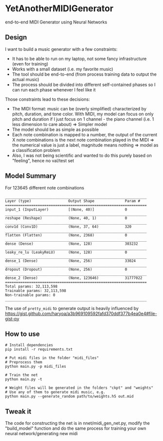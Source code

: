 # YetAnotherMIDIGenerator
end-to-end MIDI Generator using Neural Networks

## Design
I want to build a music generator with a few constraints:
- It has to be able to run on my laptop, not some fancy infrastructure (even for training)
- Works with a small dataset (i.e. my favorite music)
- The tool should be end-to-end (from process training data to output the actual music)
- The process should be divided into different self-contained phases so I can run each phase whenever I feel like it

Those constraints lead to these decisions:
- The MIDI format: music can be (overly simplified) characterized by pitch, duration, and tone color. With MIDI, my model can focus on only pitch and duration if I just focus on 1 channel - the piano channel (i.e. 1 less dimension to care about) => Simpler model
- The model should be as simple as possible
- Each note combination is mapped to a number, the output of the current X note combinations is the next note combination played in the MIDI => the numerical value is just a label, magnitude means nothing => model as a classification problem
- Also, I was not being scientific and wanted to do this purely based on "feeling", hence no val/test set

## Model Summary
For 123645 different note combinations
```
_________________________________________________________________
Layer (type)                 Output Shape              Param #
=================================================================
input_1 (InputLayer)         [(None, 40)]              0
_________________________________________________________________
reshape (Reshape)            (None, 40, 1)             0
_________________________________________________________________
conv1d (Conv1D)              (None, 37, 64)            320
_________________________________________________________________
flatten (Flatten)            (None, 2368)              0
_________________________________________________________________
dense (Dense)                (None, 128)               303232
_________________________________________________________________
leaky_re_lu (LeakyReLU)      (None, 128)               0
_________________________________________________________________
dense_1 (Dense)              (None, 256)               33024
_________________________________________________________________
dropout (Dropout)            (None, 256)               0
_________________________________________________________________
dense_2 (Dense)              (None, 123646)            31777022
=================================================================
Total params: 32,113,598
Trainable params: 32,113,598
Non-trainable params: 0
_________________________________________________________________
```

The use of `pretty_midi` to generate output is heavily influenced by https://gist.github.com/haryoa/a3b969109592fafd370ddf377b4ea0e4#file-gist-py

## How to use
```
# Install dependencies
pip install -r requirements.txt

# Put midi files in the folder "midi_files"
# Preprocess them
python main.py -p midi_files

# Train the net
python main.py -t

# Weight files will be generated in the folders "ckpt" and "weights"
# Use any of them to generate midi music, e.g.
python main.py --generate_random path/to/weights.h5 out.mid
```

## Tweak it
The code for constructing the net is in nnet/midi_gen_net.py, modify the "build_model" function and do the same process for training your own neural network/generating new midi
